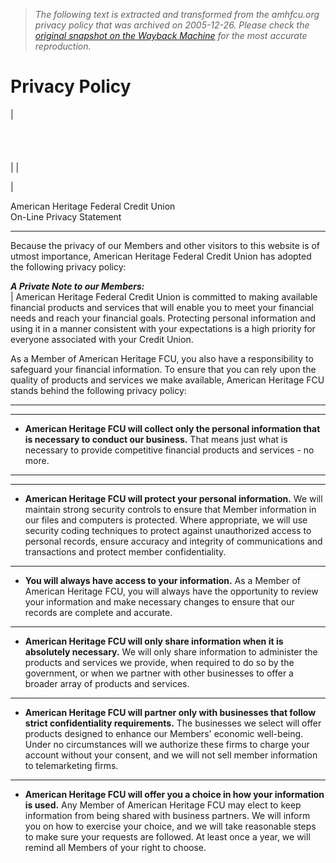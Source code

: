 > *The following text is extracted and transformed from the amhfcu.org privacy policy that was archived on 2005-12-26. Please check the [original snapshot on the Wayback Machine](https://web.archive.org/web/20051226150038id_/http%3A//www.amhfcu.org/ASP/privacy.asp) for the most accurate reproduction.*

# Privacy Policy

| [](https://web.archive.org/web/20051226150038id_/http%3A//www.amhfcu.org/default.htm)[](https://web.archive.org/web/20051226150038id_/http%3A//www.amhfcu.org/default.htm)  
[](https://web.archive.org/web/20051226150038id_/http%3A//www.amhfcu.org/ASP/employment.asp)  
[](https://web.archive.org/web/20051226150038id_/http%3A//www.amhfcu.org/ASP/cufees.asp)  
[](https://web.archive.org/web/20051226150038id_/http%3A//www.amhfcu.org/calculat.htm)  
[](https://web.archive.org/web/20051226150038id_/http%3A//www.amhfcu.org/ASP/privacy.asp)  
|  | 

| 

American Heritage Federal Credit Union  
On-Line Privacy Statement  
  
---  
Because the privacy of our Members and other visitors to this website is of utmost importance, American Heritage Federal Credit Union has adopted the following privacy policy:  
  
_**A Private Note to our Members:**_  
| American Heritage Federal Credit Union is committed to making available financial products and services that will enable you to meet your financial needs and reach your financial goals. Protecting personal information and using it in a manner consistent with your expectations is a high priority for everyone associated with your Credit Union.

As a Member of American Heritage FCU, you also have a responsibility to safeguard your financial information. To ensure that you can rely upon the quality of products and services we make available, American Heritage FCU stands behind the following privacy policy:

 ****

****
  * **American Heritage FCU will collect only the personal information that is necessary to conduct our business.** That means just what is necessary to provide competitive financial products and services - no more.

****

****
  * **American Heritage FCU will protect your personal information.** We will maintain strong security controls to ensure that Member information in our files and computers is protected. Where appropriate, we will use security coding techniques to protect against unauthorized access to personal records, ensure accuracy and integrity of communications and transactions and protect member confidentiality.

****
  * **You will always have access to your information.** As a Member of American Heritage FCU, you will always have the opportunity to review your information and make necessary changes to ensure that our records are complete and accurate.

****
  * **American Heritage FCU will only share information when it is absolutely necessary.** We will only share information to administer the products and services we provide, when required to do so by the government, or when we partner with other businesses to offer a broader array of products and services.

****
  * **American Heritage FCU will partner only with businesses that follow strict confidentiality requirements.** The businesses we select will offer products designed to enhance our Members' economic well-being. Under no circumstances will we authorize these firms to charge your account without your consent, and we will not sell member information to telemarketing firms.

****
  * **American Heritage FCU will offer you a choice in how your information is used.** Any Member of American Heritage FCU may elect to keep information from being shared with business partners. We will inform you on how to exercise your choice, and we will take reasonable steps to make sure your requests are followed. At least once a year, we will remind all Members of your right to choose.

  
  
 
